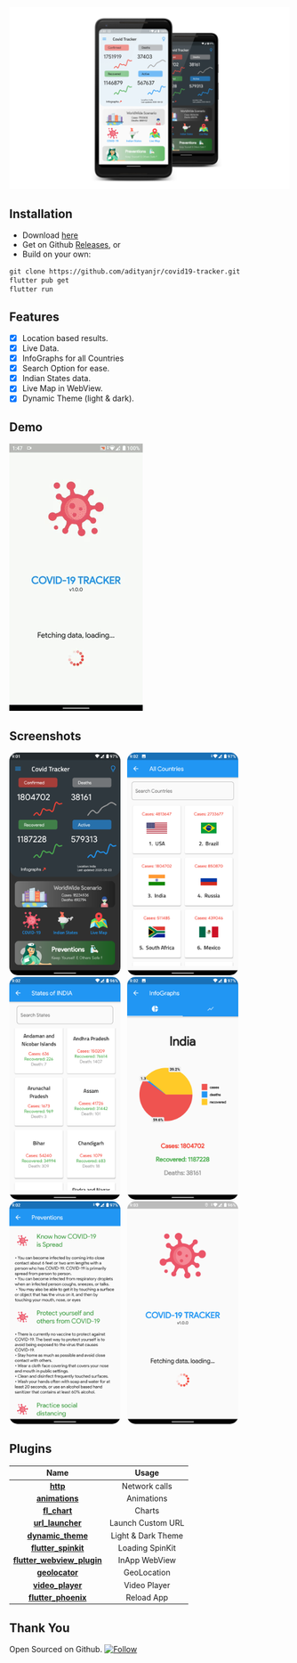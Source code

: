 ![covid19-tracker](https://github.com/adityanjr/covid19-tracker/blob/master/assets/screenshot/main.png)

## Installation

- Download [here](https://github.com/adityanjr/covid19-tracker/releases/download/v1.0.0/app-release.apk)
- Get on Github [Releases](https://github.com/adityanjr/covid19-tracker/releases/tag/v1.0.0), or
- Build on your own:

```
git clone https://github.com/adityanjr/covid19-tracker.git
flutter pub get
flutter run

```

## Features

- [x] Location based results.
- [x] Live Data.
- [x] InfoGraphs for all Countries
- [x] Search Option for ease.
- [x] Indian States data.
- [x] Live Map in WebView.
- [x] Dynamic Theme (light & dark).

## Demo

![demo-app](https://github.com/adityanjr/covid19-tracker/blob/master/assets/screenshot/demo.gif)

## Screenshots

<p>
<img src="https://github.com/adityanjr/covid19-tracker/blob/master/assets/screenshot/1.png" width="200" style="border-radius: 15px">
&nbsp;
<img src="https://github.com/adityanjr/covid19-tracker/blob/master/assets/screenshot/2.png" width="200" style="border-radius: 15px">
&nbsp;
<img src="https://github.com/adityanjr/covid19-tracker/blob/master/assets/screenshot/3.png" width="200" style="border-radius: 15px">
&nbsp;
<img src="https://github.com/adityanjr/covid19-tracker/blob/master/assets/screenshot/4.png" width="200" style="border-radius: 15px">
&nbsp;
<img src="https://github.com/adityanjr/covid19-tracker/blob/master/assets/screenshot/5.png" width="200" style="border-radius: 15px">
&nbsp;
<img src="https://github.com/adityanjr/covid19-tracker/blob/master/assets/screenshot/6.png" width="200" style="border-radius: 15px">
</p>

## Plugins

|                                     Name                                      |       Usage        |
| :---------------------------------------------------------------------------: | :----------------: |
|                   [**http**](https://pub.dev/packages/http)                   |   Network calls    |
|             [**animations**](https://pub.dev/packages/animations)             |     Animations     |
|               [**fl_chart**](https://pub.dev/packages/fl_chart)               |       Charts       |
|           [**url_launcher**](https://pub.dev/packages/url_launcher)           | Launch Custom URL  |
|          [**dynamic_theme**](https://pub.dev/packages/dynamic_theme)          | Light & Dark Theme |
|        [**flutter_spinkit**](https://pub.dev/packages/flutter_spinkit)        |  Loading SpinKit   |
| [**flutter_webview_plugin**](https://pub.dev/packages/flutter_webview_plugin) |   InApp WebView    |
|             [**geolocator**](https://pub.dev/packages/geolocator)             |    GeoLocation     |
|           [**video_player**](https://pub.dev/packages/video_player)           |    Video Player    |
|        [**flutter_phoenix**](https://pub.dev/packages/flutter_phoenix)        |     Reload App     |

## Thank You

Open Sourced on Github. [![Follow](https://img.shields.io/github/followers/adityanjr?label=Follow&style=social)](https://github.com/adityanjr)
